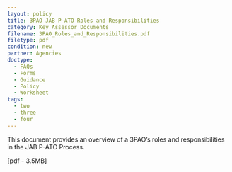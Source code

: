```yaml
---
layout: policy   
title: 3PAO JAB P-ATO Roles and Responsibilities
category: Key Assessor Documents
filename: 3PAO_Roles_and_Responsibilities.pdf
filetype: pdf
condition: new
partner: Agencies
doctype:
  - FAQs
  - Forms
  - Guidance
  - Policy
  - Worksheet
tags:
  - two
  - three
  - four
---
```

This document provides an overview of a 3PAO’s roles and responsibilities in the JAB P-ATO Process.	

[pdf - 3.5MB]
